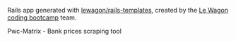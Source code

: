 Rails app generated with [lewagon/rails-templates](https://github.com/lewagon/rails-templates), created by the [Le Wagon coding bootcamp](https://www.lewagon.com) team.



Pwc-Matrix - Bank prices scraping tool
